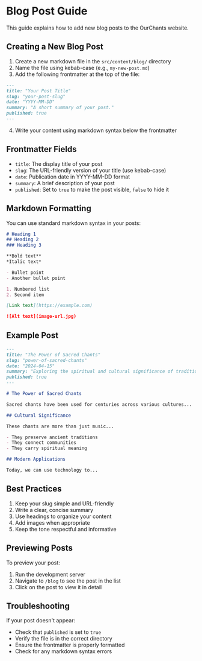 # Blog Post Guide

This guide explains how to add new blog posts to the OurChants website.

## Creating a New Blog Post

1. Create a new markdown file in the `src/content/blog/` directory
2. Name the file using kebab-case (e.g., `my-new-post.md`)
3. Add the following frontmatter at the top of the file:

```markdown
---
title: "Your Post Title"
slug: "your-post-slug"
date: "YYYY-MM-DD"
summary: "A short summary of your post."
published: true
---
```

4. Write your content using markdown syntax below the frontmatter

## Frontmatter Fields

- `title`: The display title of your post
- `slug`: The URL-friendly version of your title (use kebab-case)
- `date`: Publication date in YYYY-MM-DD format
- `summary`: A brief description of your post
- `published`: Set to `true` to make the post visible, `false` to hide it

## Markdown Formatting

You can use standard markdown syntax in your posts:

```markdown
# Heading 1
## Heading 2
### Heading 3

**Bold text**
*Italic text*

- Bullet point
- Another bullet point

1. Numbered list
2. Second item

[Link text](https://example.com)

![Alt text](image-url.jpg)
```

## Example Post

```markdown
---
title: "The Power of Sacred Chants"
slug: "power-of-sacred-chants"
date: "2024-04-15"
summary: "Exploring the spiritual and cultural significance of traditional chants."
published: true
---

# The Power of Sacred Chants

Sacred chants have been used for centuries across various cultures...

## Cultural Significance

These chants are more than just music...

- They preserve ancient traditions
- They connect communities
- They carry spiritual meaning

## Modern Applications

Today, we can use technology to...
```

## Best Practices

1. Keep your slug simple and URL-friendly
2. Write a clear, concise summary
3. Use headings to organize your content
4. Add images when appropriate
5. Keep the tone respectful and informative

## Previewing Posts

To preview your post:
1. Run the development server
2. Navigate to `/blog` to see the post in the list
3. Click on the post to view it in detail

## Troubleshooting

If your post doesn't appear:
- Check that `published` is set to `true`
- Verify the file is in the correct directory
- Ensure the frontmatter is properly formatted
- Check for any markdown syntax errors 